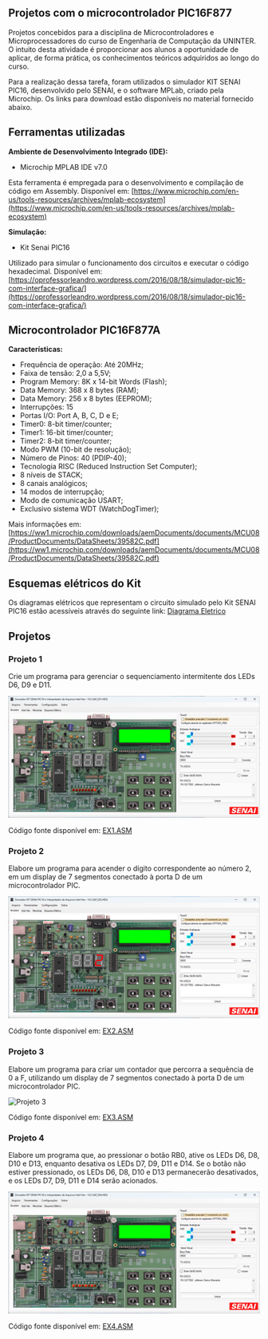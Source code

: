 
## Projetos com o microcontrolador PIC16F877

Projetos concebidos para a disciplina de Microcontroladores e Microprocessadores do curso de Engenharia de Computação da UNINTER. O intuito desta atividade é proporcionar aos alunos a oportunidade de aplicar, de forma prática, os conhecimentos teóricos adquiridos ao longo do curso.

Para a realização dessa tarefa, foram utilizados o simulador KIT SENAI PIC16, desenvolvido pelo SENAI, e o software MPLab, criado pela Microchip. Os links para download estão disponíveis no material fornecido abaixo.

## Ferramentas utilizadas

**Ambiente de Desenvolvimento Integrado (IDE):**

- Microchip MPLAB IDE v7.0

Esta ferramenta é empregada para o desenvolvimento e compilação de código em Assembly. Disponível em: [https://www.microchip.com/en-us/tools-resources/archives/mplab-ecosystem](https://www.microchip.com/en-us/tools-resources/archives/mplab-ecosystem)

**Simulação:**

- Kit Senai PIC16

Utilizado para simular o funcionamento dos circuitos e executar o código hexadecimal. Disponível em: [https://oprofessorleandro.wordpress.com/2016/08/18/simulador-pic16-com-interface-grafica/](https://oprofessorleandro.wordpress.com/2016/08/18/simulador-pic16-com-interface-grafica/)

## Microcontrolador PIC16F877A

**Características:**

- Frequência de operação: Até 20MHz;
- Faixa de tensão: 2,0 a 5,5V; 
- Program Memory: 8K x 14-bit Words (Flash);
- Data Memory: 368 x 8 bytes (RAM);
- Data Memory: 256 x 8 bytes (EEPROM);
- Interrupções: 15
- Portas I/O: Port A, B, C, D e E;
- Timer0: 8-bit timer/counter;
- Timer1: 16-bit timer/counter;
- Timer2: 8-bit timer/counter;
- Modo PWM (10-bit de resolução);
- Número de Pinos: 40 (PDIP-40);
- Tecnologia RISC (Reduced Instruction Set Computer);
- 8 níveis de STACK;
- 8 canais analógicos;
- 14 modos de interrupção;
- Modo de comunicação USART;
- Exclusivo sistema WDT (WatchDogTimer);

Mais informações em: [https://ww1.microchip.com/downloads/aemDocuments/documents/MCU08/ProductDocuments/DataSheets/39582C.pdf](https://ww1.microchip.com/downloads/aemDocuments/documents/MCU08/ProductDocuments/DataSheets/39582C.pdf)

## Esquemas elétricos do Kit

Os diagramas elétricos que representam o circuito simulado pelo Kit SENAI PIC16 estão acessíveis através do seguinte link: [Diagrama Eletrico](./doc/Diagrama%20Eletrico.pdf)

## Projetos

### Projeto 1
Crie um programa para gerenciar o sequenciamento intermitente dos LEDs D6, D9 e D11.

![Projeto 1](./doc/EX1.gif)

Código fonte disponível em: [EX1.ASM](./src/EX1.asm)

### Projeto 2

Elabore um programa para acender o dígito correspondente ao número 2, em um display de 7 segmentos conectado à porta D de um microcontrolador PIC.

![Projeto 2](./doc/EX2.png)

Código fonte disponível em: [EX2.ASM](./src/EX2.asm)

### Projeto 3

Elabore um programa para criar um contador que percorra a sequência de 0 a F, utilizando um display de 7 segmentos conectado à porta D de um microcontrolador PIC.

![Projeto 3](./doc/EX3.gif)

Código fonte disponível em: [EX3.ASM](./src/EX3.asm)

### Projeto 4

Elabore um programa que, ao pressionar o botão RB0, ative os LEDs D6, D8, D10 e D13, enquanto desativa os LEDs D7, D9, D11 e D14. Se o botão não estiver pressionado, os LEDs D6, D8, D10 e D13 permanecerão desativados, e os LEDs D7, D9, D11 e D14 serão acionados.

![Projeto 4](./doc/EX4.gif)

Código fonte disponível em: [EX4.ASM](./src/EX4.asm)